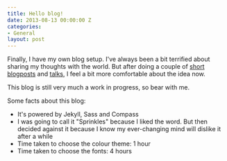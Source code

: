 ```yaml
---
title: Hello blog!
date: 2013-08-13 00:00:00 Z
categories:
- General
layout: post
---
```


Finally, I have my own blog setup. I've always been a bit terrified about sharing my thoughts with the world. But after doing a couple of [short](http://www.stubbornella.org/content/2013/07/01/easy-peasy-rem-conversion-with-sass/) [blogposts](http://www.stubbornella.org/content/2013/07/31/re-visiting-the-secret-power-of-block-fomatting-context/) and [talks](http://www.youtube.com/watch?v=8YtQwv1cUVs), I feel a bit more comfortable about the idea now.

This blog is still very much a work in progress, so bear with me.

Some facts about this blog:

* It's powered by Jekyll, Sass and Compass
* I was going to call it "Sprinkles" because I liked the word. But then decided against it because I know my ever-changing mind will dislike it after a while
* Time taken to choose the colour theme: 1 hour
* Time taken to choose the fonts: 4 hours
